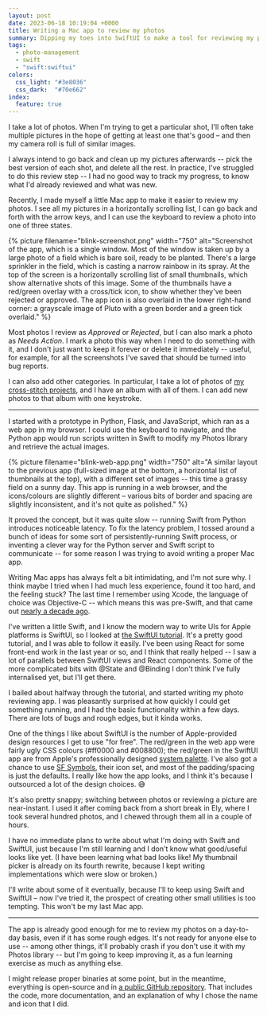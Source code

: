 ```yaml
---
layout: post
date: 2023-06-18 10:19:04 +0000
title: Writing a Mac app to review my photos
summary: Dipping my toes into SwiftUI to make a tool for reviewing my photos with just the keyboard.
tags:
  - photo-management
  - swift
  - "swift:swiftui"
colors:
  css_light: "#3e8036"
  css_dark:  "#70e662"
index:
  feature: true
---
```


I take a lot of photos.
When I'm trying to get a particular shot, I'll often take multiple pictures in the hope of getting at least one that's good – and then my camera roll is full of similar images.

I always intend to go back and clean up my pictures afterwards -- pick the best version of each shot, and delete all the rest.
In practice, I've struggled to do this review step -- I had no good way to track my progress, to know what I'd already reviewed and what was new.

Recently, I made myself a little Mac app to make it easier to review my photos. I see all my pictures in a horizontally scrolling list, I can go back and forth with the arrow keys, and I can use the keyboard to review a photo into one of three states.

{%
  picture
  filename="blink-screenshot.png"
  width="750"
  alt="Screenshot of the app, which is a single window. Most of the window is taken up by a large photo of a field which is bare soil, ready to be planted. There's a large sprinkler in the field, which is casting a narrow rainbow in its spray. At the top of the screen is a horizontally scrolling list of small thumbnails, which show alternative shots of this image. Some of the thumbnails have a red/green overlay with a cross/tick icon, to show whether they've been rejected or approved. The app icon is also overlaid in the lower right-hand corner: a grayscale image of Pluto with a green border and a green tick overlaid."
%}

Most photos I review as *Approved* or *Rejected*, but I can also mark a photo as *Needs Action*.
I mark a photo this way when I need to do something with it, and I don't just want to keep it forever or delete it immediately -- useful, for example, for all the screenshots I've saved that should be turned into bug reports.

I can also add other categories.
In particular, I take a lot of photos of [my cross-stitch projects][cross-stitch], and I have an album with all of them.
I can add new photos to that album with one keystroke.

[cross-stitch]: /articles/?tag=cross-stitch

---

I started with a prototype in Python, Flask, and JavaScript, which ran as a web app in my browser.
I could use the keyboard to navigate, and the Python app would run scripts written in Swift to modify my Photos library and retrieve the actual images.

{%
  picture
  filename="blink-web-app.png"
  width="750"
  alt="A similar layout to the previous app (full-sized image at the bottom, a horizontal list of thumbnails at the top), with a different set of images -- this time a grassy field on a sunny day. This app is running in a web browser, and the icons/colours are slightly different – various bits of border and spacing are slightly inconsistent, and it's not quite as polished."
%}

It proved the concept, but it was quite slow -- running Swift from Python introduces noticeable latency.
To fix the latency problem, I tossed around a bunch of ideas for some sort of persistently-running Swift process, or inventing a clever way for the Python server and Swift script to communicate -- for some reason I was trying to avoid writing a proper Mac app.

Writing Mac apps has always felt a bit intimidating, and I'm not sure why.
I think maybe I tried when I had much less experience, found it too hard, and the feeling stuck?
The last time I remember using Xcode, the language of choice was Objective-C -- which means this was pre-Swift, and that came out [nearly a decade ago][swift_history].

I've written a little Swift, and I know the modern way to write UIs for Apple platforms is SwiftUI, so I looked at [the SwiftUI tutorial][tutorial].
It's a pretty good tutorial, and I was able to follow it easily.
I've been using React for some front-end work in the last year or so, and I think that really helped -- I saw a lot of parallels between SwiftUI views and React components.
Some of the more complicated bits with @State and @Binding I don't think I've fully internalised yet, but I'll get there.

I bailed about halfway through the tutorial, and started writing my photo reviewing app.
I was pleasantly surprised at how quickly I could get something running, and I had the basic functionality within a few days.
There are lots of bugs and rough edges, but it kinda works.

One of the things I like about SwiftUI is the number of Apple-provided design resources I get to use "for free".
The red/green in the web app were fairly ugly CSS colours (#ff0000 and #008800); the red/green in the SwiftUI app are from Apple's professionally designed [system palette].
I've also got a chance to use [SF Symbols], their icon set, and most of the padding/spacing is just the defaults.
I really like how the app looks, and I think it's because I outsourced a lot of the design choices. 😅

[system palette]: https://developer.apple.com/design/human-interface-guidelines/color
[SF Symbols]: https://developer.apple.com/sf-symbols/

It's also pretty snappy; switching between photos or reviewing a picture are near-instant.
I used it after coming back from a short break in Ely, where I took several hundred photos, and I chewed through them all in a couple of hours.

I have no immediate plans to write about what I'm doing with Swift and SwiftUI, just because I'm still learning and I don't know what good/useful looks like yet.
(I have been learning what bad looks like!
My thumbnail picker is already on its fourth rewrite, because I kept writing implementations which were slow or broken.)

I'll write about some of it eventually, because I'll to keep using Swift and SwiftUI – now I've tried it, the prospect of creating other small utilities is too tempting.
This won't be my last Mac app.

[swift_history]: https://en.wikipedia.org/wiki/Swift_(programming_language)#History
[tutorial]: https://developer.apple.com/tutorials/swiftui

---

The app is already good enough for me to review my photos on a day-to-day basis, even if it has some rough edges.
It's not ready for anyone else to use -- among other things, it'll probably crash if you don't use it with my Photos library -- but I'm going to keep improving it, as a fun learning exercise as much as anything else.

I might release proper binaries at some point, but in the meantime, everything is open-source and in [a public GitHub repository][github].
That includes the code, more documentation, and an explanation of why I chose the name and icon that I did.

[github]: https://github.com/alexwlchan/blink-photo-reviewer

